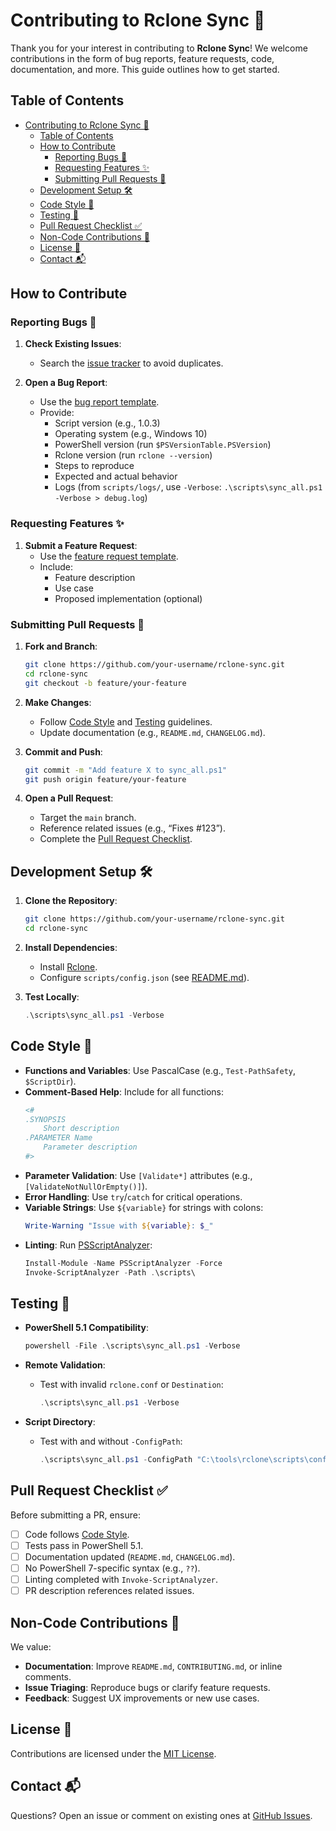 # Contributing to Rclone Sync 🤝

Thank you for your interest in contributing to **Rclone Sync**! We welcome contributions in the form of bug reports, feature requests, code, documentation, and more. This guide outlines how to get started.

## Table of Contents

- [Contributing to Rclone Sync 🤝](#contributing-to-rclone-sync-)
  - [Table of Contents](#table-of-contents)
  - [How to Contribute](#how-to-contribute)
    - [Reporting Bugs 🐛](#reporting-bugs-)
    - [Requesting Features ✨](#requesting-features-)
    - [Submitting Pull Requests 🚀](#submitting-pull-requests-)
  - [Development Setup 🛠️](#development-setup-️)
  - [Code Style 📝](#code-style-)
  - [Testing 🧪](#testing-)
  - [Pull Request Checklist ✅](#pull-request-checklist-)
  - [Non-Code Contributions 📖](#non-code-contributions-)
  - [License 📜](#license-)
  - [Contact 📬](#contact-)

## How to Contribute

### Reporting Bugs 🐛

1. **Check Existing Issues**:
   - Search the [issue tracker](https://github.com/your-username/rclone-sync/issues) to avoid duplicates.

2. **Open a Bug Report**:
   - Use the [bug report template](.github/ISSUE_TEMPLATE/bug_report.md).
   - Provide:
     - Script version (e.g., 1.0.3)
     - Operating system (e.g., Windows 10)
     - PowerShell version (run `$PSVersionTable.PSVersion`)
     - Rclone version (run `rclone --version`)
     - Steps to reproduce
     - Expected and actual behavior
     - Logs (from `scripts/logs/`, use `-Verbose`: `.\scripts\sync_all.ps1 -Verbose > debug.log`)

### Requesting Features ✨

1. **Submit a Feature Request**:
   - Use the [feature request template](.github/ISSUE_TEMPLATE/feature_request.md).
   - Include:
     - Feature description
     - Use case
     - Proposed implementation (optional)

### Submitting Pull Requests 🚀

1. **Fork and Branch**:
   ```bash
   git clone https://github.com/your-username/rclone-sync.git
   cd rclone-sync
   git checkout -b feature/your-feature
   ```

2. **Make Changes**:
   - Follow [Code Style](#code-style) and [Testing](#testing) guidelines.
   - Update documentation (e.g., `README.md`, `CHANGELOG.md`).

3. **Commit and Push**:
   ```bash
   git commit -m "Add feature X to sync_all.ps1"
   git push origin feature/your-feature
   ```

4. **Open a Pull Request**:
   - Target the `main` branch.
   - Reference related issues (e.g., “Fixes #123”).
   - Complete the [Pull Request Checklist](#pull-request-checklist).

## Development Setup 🛠️

1. **Clone the Repository**:
   ```bash
   git clone https://github.com/your-username/rclone-sync.git
   cd rclone-sync
   ```

2. **Install Dependencies**:
   - Install [Rclone](https://rclone.org/downloads/).
   - Configure `scripts/config.json` (see [README.md](README.md)).

3. **Test Locally**:
   ```powershell
   .\scripts\sync_all.ps1 -Verbose
   ```

## Code Style 📝

- **Functions and Variables**: Use PascalCase (e.g., `Test-PathSafety`, `$ScriptDir`).
- **Comment-Based Help**: Include for all functions:
  ```powershell
  <#
  .SYNOPSIS
      Short description
  .PARAMETER Name
      Parameter description
  #>
  ```
- **Parameter Validation**: Use `[Validate*]` attributes (e.g., `[ValidateNotNullOrEmpty()]`).
- **Error Handling**: Use `try`/`catch` for critical operations.
- **Variable Strings**: Use `${variable}` for strings with colons:
  ```powershell
  Write-Warning "Issue with ${variable}: $_"
  ```
- **Linting**: Run [PSScriptAnalyzer](https://github.com/PowerShell/PSScriptAnalyzer):
  ```powershell
  Install-Module -Name PSScriptAnalyzer -Force
  Invoke-ScriptAnalyzer -Path .\scripts\
  ```

## Testing 🧪

- **PowerShell 5.1 Compatibility**:
  ```powershell
  powershell -File .\scripts\sync_all.ps1 -Verbose
  ```

- **Remote Validation**:
  - Test with invalid `rclone.conf` or `Destination`:
    ```powershell
    .\scripts\sync_all.ps1 -Verbose
    ```

- **Script Directory**:
  - Test with and without `-ConfigPath`:
    ```powershell
    .\scripts\sync_all.ps1 -ConfigPath "C:\tools\rclone\scripts\config.json"
    ```

## Pull Request Checklist ✅

Before submitting a PR, ensure:

- [ ] Code follows [Code Style](#code-style).
- [ ] Tests pass in PowerShell 5.1.
- [ ] Documentation updated (`README.md`, `CHANGELOG.md`).
- [ ] No PowerShell 7-specific syntax (e.g., `??`).
- [ ] Linting completed with `Invoke-ScriptAnalyzer`.
- [ ] PR description references related issues.

## Non-Code Contributions 📖

We value:

- **Documentation**: Improve `README.md`, `CONTRIBUTING.md`, or inline comments.
- **Issue Triaging**: Reproduce bugs or clarify feature requests.
- **Feedback**: Suggest UX improvements or new use cases.

## License 📜

Contributions are licensed under the [MIT License](LICENSE).

## Contact 📬

Questions? Open an issue or comment on existing ones at [GitHub Issues](https://github.com/your-username/rclone-sync/issues).